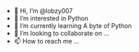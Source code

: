 - 👋 Hi, I’m @lobzy007
- 👀 I’m interested in Python
- 🌱 I’m currently learning A byte of Python
- 💞️ I’m looking to collaborate on ...
- 📫 How to reach me ...

<!---
lobzy007/lobzy007 is a ✨ special ✨ repository because its `README.md` (this file) appears on your GitHub profile.
You can click the Preview link to take a look at your changes.
--->
